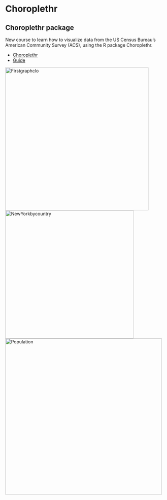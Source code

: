 # Choroplethr


## Choroplethr package


New course to learn how to visualize data from the US Census Bureau’s American Community Survey (ACS), using the R package Choroplethr.

- [Choroplethr](https://www.census.gov/data/academy/courses/choroplethr.html)
- [Guide](https://cran.r-project.org/web/packages/choroplethr/choroplethr.pdf)


<img width="451" alt="Firstgraphclo" src="https://user-images.githubusercontent.com/37122520/57980951-cc384b80-7a29-11e9-819e-5dd41a0b777b.png">


<img width="404" alt="NewYorkbycountry" src="https://user-images.githubusercontent.com/37122520/57980954-d5c1b380-7a29-11e9-8998-74c909225013.png">


<img width="493" alt="Population" src="https://user-images.githubusercontent.com/37122520/57981143-aa3fc880-7a2b-11e9-8690-ad2015442e72.png">

